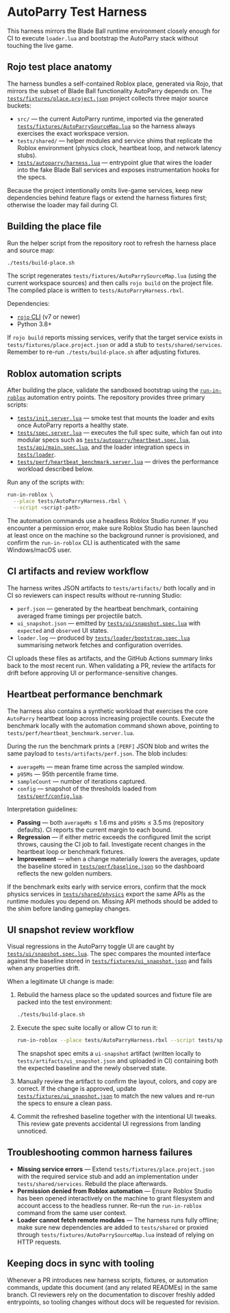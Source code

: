 # AutoParry Test Harness

This harness mirrors the Blade Ball runtime environment closely enough for CI
to execute `loader.lua` and bootstrap the AutoParry stack without touching the
live game.

## Rojo test place anatomy

The harness bundles a self-contained Roblox place, generated via Rojo, that
mirrors the subset of Blade Ball functionality AutoParry depends on. The
[`tests/fixtures/place.project.json`](../tests/fixtures/place.project.json)
project collects three major source buckets:

- `src/` — the current AutoParry runtime, imported via the generated
  [`tests/fixtures/AutoParrySourceMap.lua`](../tests/fixtures/AutoParrySourceMap.lua)
  so the harness always exercises the exact workspace version.
- `tests/shared/` — helper modules and service shims that replicate the Roblox
  environment (physics clock, heartbeat loop, and network latency stubs).
- [`tests/autoparry/harness.lua`](../tests/autoparry/harness.lua) — entrypoint
  glue that wires the loader into the fake Blade Ball services and exposes
  instrumentation hooks for the specs.

Because the project intentionally omits live-game services, keep new dependencies
behind feature flags or extend the harness fixtures first; otherwise the loader
may fail during CI.

## Building the place file

Run the helper script from the repository root to refresh the harness place and
source map:

```bash
./tests/build-place.sh
```

The script regenerates `tests/fixtures/AutoParrySourceMap.lua` (using the
current workspace sources) and then calls `rojo build` on the project file. The
compiled place is written to `tests/AutoParryHarness.rbxl`.

Dependencies:

- [`rojo` CLI](https://rojo.space/) (v7 or newer)
- Python 3.8+

If `rojo build` reports missing services, verify that the target service exists
in `tests/fixtures/place.project.json` or add a stub to
`tests/shared/services`. Remember to re-run `./tests/build-place.sh` after
adjusting fixtures.

## Roblox automation scripts

After building the place, validate the sandboxed bootstrap using the
[`run-in-roblox`](https://github.com/rojo-rbx/run-in-roblox) automation entry
points. The repository provides three primary scripts:

- [`tests/init.server.lua`](../tests/init.server.lua) — smoke test that mounts
  the loader and exits once AutoParry reports a healthy state.
- [`tests/spec.server.lua`](../tests/spec.server.lua) — executes the full
  spec suite, which fan out into modular specs such as
  [`tests/autoparry/heartbeat.spec.lua`](../tests/autoparry/heartbeat.spec.lua),
  [`tests/api/main.spec.lua`](../tests/api/main.spec.lua), and the loader
  integration specs in [`tests/loader`](../tests/loader).
- [`tests/perf/heartbeat_benchmark.server.lua`](../tests/perf/heartbeat_benchmark.server.lua)
  — drives the performance workload described below.

Run any of the scripts with:

```bash
run-in-roblox \
  --place tests/AutoParryHarness.rbxl \
  --script <script-path>
```

The automation commands use a headless Roblox Studio runner. If you encounter a
permission error, make sure Roblox Studio has been launched at least once on the
machine so the background runner is provisioned, and confirm the `run-in-roblox`
CLI is authenticated with the same Windows/macOS user.

## CI artifacts and review workflow

The harness writes JSON artifacts to `tests/artifacts/` both locally and in CI
so reviewers can inspect results without re-running Studio:

- `perf.json` — generated by the heartbeat benchmark, containing averaged frame
  timings per projectile batch.
- `ui_snapshot.json` — emitted by
  [`tests/ui/snapshot.spec.lua`](../tests/ui/snapshot.spec.lua) with `expected`
  and `observed` UI states.
- `loader.log` — produced by
  [`tests/loader/bootstrap.spec.lua`](../tests/loader/bootstrap.spec.lua)
  summarising network fetches and configuration overrides.

CI uploads these files as artifacts, and the GitHub Actions summary links back
to the most recent run. When validating a PR, review the artifacts for drift
before approving UI or performance-sensitive changes.

## Heartbeat performance benchmark

The harness also contains a synthetic workload that exercises the core
`AutoParry` heartbeat loop across increasing projectile counts. Execute the
benchmark locally with the automation command shown above, pointing to
`tests/perf/heartbeat_benchmark.server.lua`.

During the run the benchmark prints a `[PERF]` JSON blob and writes the same
payload to `tests/artifacts/perf.json`. The blob includes:

- `averageMs` — mean frame time across the sampled window.
- `p95Ms` — 95th percentile frame time.
- `sampleCount` — number of iterations captured.
- `config` — snapshot of the thresholds loaded from
  [`tests/perf/config.lua`](../tests/perf/config.lua).

Interpretation guidelines:

- **Passing** — both `averageMs` ≤ 1.6 ms and `p95Ms` ≤ 3.5 ms (repository
  defaults). CI reports the current margin to each bound.
- **Regression** — if either metric exceeds the configured limit the script
  throws, causing the CI job to fail. Investigate recent changes in the
  heartbeat loop or benchmark fixtures.
- **Improvement** — when a change materially lowers the averages, update the
  baseline stored in [`tests/perf/baseline.json`](../tests/perf/baseline.json)
  so the dashboard reflects the new golden numbers.

If the benchmark exits early with service errors, confirm that the mock physics
services in [`tests/shared/physics`](../tests/shared/physics) export the same
APIs as the runtime modules you depend on. Missing API methods should be added
to the shim before landing gameplay changes.

## UI snapshot review workflow

Visual regressions in the AutoParry toggle UI are caught by
[`tests/ui/snapshot.spec.lua`](../tests/ui/snapshot.spec.lua). The spec compares
the mounted interface against the baseline stored in
[`tests/fixtures/ui_snapshot.json`](../tests/fixtures/ui_snapshot.json) and fails
when any properties drift.

When a legitimate UI change is made:

1. Rebuild the harness place so the updated sources and fixture file are packed
   into the test environment:

   ```bash
   ./tests/build-place.sh
   ```

2. Execute the spec suite locally or allow CI to run it:

   ```bash
   run-in-roblox --place tests/AutoParryHarness.rbxl --script tests/spec.server.lua
   ```

   The snapshot spec emits a `ui-snapshot` artifact (written locally to
   `tests/artifacts/ui_snapshot.json` and uploaded in CI) containing both the
   expected baseline and the newly observed state.

3. Manually review the artifact to confirm the layout, colors, and copy are
   correct. If the change is approved, update
   [`tests/fixtures/ui_snapshot.json`](../tests/fixtures/ui_snapshot.json) to
   match the new values and re-run the specs to ensure a clean pass.

4. Commit the refreshed baseline together with the intentional UI tweaks. This
   review gate prevents accidental UI regressions from landing unnoticed.

## Troubleshooting common harness failures

- **Missing service errors** — Extend `tests/fixtures/place.project.json` with
  the required service stub and add an implementation under
  `tests/shared/services`. Rebuild the place afterwards.
- **Permission denied from Roblox automation** — Ensure Roblox Studio has been
  opened interactively on the machine to grant filesystem and account access to
  the headless runner. Re-run the `run-in-roblox` command from the same user
  context.
- **Loader cannot fetch remote modules** — The harness runs fully offline; make
  sure new dependencies are added to `tests/shared` or proxied through
  `tests/fixtures/AutoParrySourceMap.lua` instead of relying on HTTP requests.

## Keeping docs in sync with tooling

Whenever a PR introduces new harness scripts, fixtures, or automation commands,
update this document (and any related READMEs) in the same branch. CI reviewers
rely on the documentation to discover freshly added entrypoints, so tooling
changes without docs will be requested for revision.

